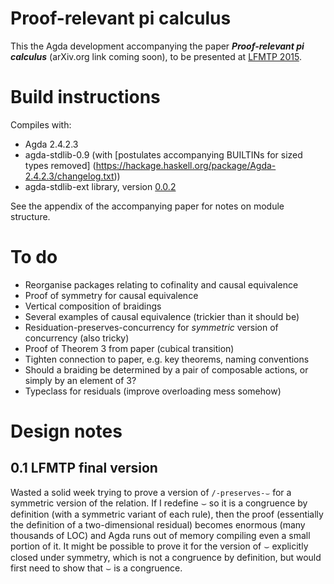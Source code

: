 # Proof-relevant pi calculus

This the Agda development accompanying the paper ***Proof-relevant pi
calculus*** (arXiv.org link coming soon), to be presented at
[LFMTP 2015](http://lfmtp.org/workshops/2015/).

# Build instructions

Compiles with:

* Agda 2.4.2.3
* agda-stdlib-0.9 (with
  [postulates accompanying BUILTINs for sized types removed]
  (https://hackage.haskell.org/package/Agda-2.4.2.3/changelog.txt))
* agda-stdlib-ext library, version [0.0.2](https://github.com/rolyp/agda-stdlib-ext/releases/tag/0.0.2)

See the appendix of the accompanying paper for notes on module
structure.

# To do

* Reorganise packages relating to cofinality and causal equivalence
* Proof of symmetry for causal equivalence
* Vertical composition of braidings
* Several examples of causal equivalence (trickier than it should be)
* Residuation-preserves-concurrency for *symmetric* version of concurrency (also tricky)
* Proof of Theorem 3 from paper (cubical transition)
* Tighten connection to paper, e.g. key theorems, naming conventions
* Should a braiding be determined by a pair of composable actions, or
  simply by an element of 3?
* Typeclass for residuals (improve overloading mess somehow)

# Design notes

## 0.1 LFMTP final version

Wasted a solid week trying to prove a version of `/-preserves-⌣` for a
symmetric version of the relation. If I redefine ⌣ so it is a congruence
by definition (with a symmetric variant of each rule), then the proof
(essentially the definition of a two-dimensional residual) becomes
enormous (many thousands of LOC) and Agda runs out of memory compiling
even a small portion of it. It might be possible to prove it for the
version of ⌣ explicitly closed under symmetry, which is not a congruence
by definition, but would first need to show that ⌣ is a congruence.
